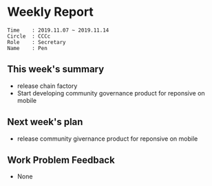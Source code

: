 # Weekly Report 
```
Time    : 2019.11.07 ~ 2019.11.14
Circle	: CCCc
Role    : Secretary
Name    : Pen
```
## This week's summary

- release chain factory 
- Start developing community governance product for reponsive on mobile

## Next week's plan
- release community givernance product for reponsive on mobile

## Work Problem Feedback

- None

